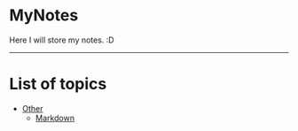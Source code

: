 # MyNotes
Here I will store my notes.  :D

---

# List of topics
- [Other](/Others/)
    - [Markdown](/Others/Markdown.md)